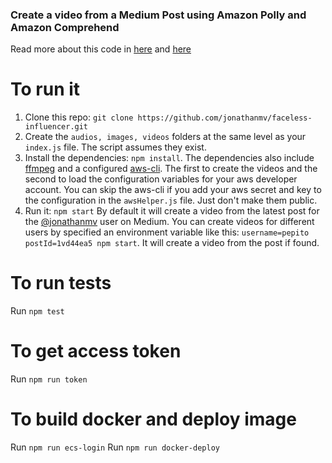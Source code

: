 
### Create a video from a Medium Post using Amazon Polly and Amazon Comprehend
Read more about this code in [here](https://goo.gl/QetqB1) and [here](https://goo.gl/UE9Fbd)
# To run it
1. Clone this repo: `git clone https://github.com/jonathanmv/faceless-influencer.git`
2. Create the `audios, images, videos` folders at the same level as your `index.js` file. The script assumes they exist.
3. Install the dependencies: `npm install`.
The dependencies also include [ffmpeg](https://www.ffmpeg.org/) and a configured [aws-cli](https://docs.aws.amazon.com/cli/latest/userguide/cli-chap-welcome.html). The first to create the videos and the second to load the configuration variables for your aws developer account. You can skip the aws-cli if you add your aws secret and key to the configuration in the `awsHelper.js` file. Just don't make them public.
4. Run it: `npm start`
By default it will create a video from the latest post for the [@jonathanmv](https://medium.com/@jonathanmv) user on Medium. You can create videos for different users by specified an environment variable like this: `username=pepito postId=1vd44ea5 npm start`. It will create a video from the post if found.
# To run tests
Run `npm test`

# To get access token
Run `npm run token`

# To build docker and deploy image
Run `npm run ecs-login`
Run `npm run docker-deploy`
